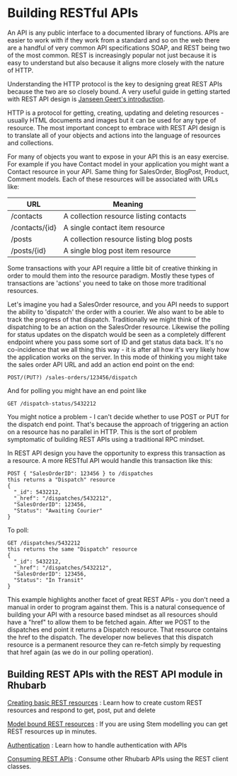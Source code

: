 Building RESTful APIs
=====================

An API is any public interface to a documented library of functions. APIs are easier to work with if they work from
a standard and so on the web there are a handful of very common API specifications SOAP, and REST being two of the
most common. REST is increasingly popular not just because it is easy to understand but also because it aligns more
closely with the nature of HTTP.

Understanding the HTTP protocol is the key to designing great REST APIs because the two are so closely bound. A
very useful guide in getting started with REST API design is
[Janseen Geert's introduction](http://restful-api-design.readthedocs.org/en/latest/intro.html).

HTTP is a protocol for getting, creating, updating and deleting resources - usually HTML documents and images but it
can be used for any type of resource. The most important concept to embrace with REST API design is to translate
all of your objects and actions into the language of resources and collections.

For many of objects you want to expose in your API this is an easy exercise. For example if you have Contact
model in your application you might want a Contact resource in your API. Same thing for SalesOrder, BlogPost,
Product, Comment models. Each of these resources will be associated with URLs like:

URL           |Meaning
--------------|----------------------------------------
/contacts     |A collection resource listing contacts
/contacts/{id}|A single contact item resource
/posts        |A collection resource listing blog posts
/posts/{id}   |A single blog post item resource

Some transactions with your API require a little bit of creative thinking in order to mould them into the
resource paradigm. Mostly these types of transactions are 'actions' you need to take on those more traditional
resources.

Let's imagine you had a SalesOrder resource, and you API needs to support the ability to 'dispatch' the order
with a courier. We also want to be able to track the progress of that dispatch. Traditionally we might think of
the dispatching to be an action on the SalesOrder resource. Likewise the polling for status updates on the
dispatch would be seen as a completely different endpoint where you pass some sort of ID and get status data
back. It's no co-incidence that we all thing this way - it is after all how it's very likely how the application
works on the server. In this mode of thinking you might take the sales order API URL and add an action end point
on the end:

```
POST/(PUT?) /sales-orders/123456/dispatch
```

And for polling you might have an end point like

```
GET /dispatch-status/5432212
```

You might notice a problem - I can't decide whether to use POST or PUT for the dispatch end point.
That's because the approach of triggering an action on a resource has no parallel in HTTP. This is the sort
of problem symptomatic of building REST APIs using a traditional RPC mindset.

In REST API design you have the opportunity to express this transaction as a resource. A more RESTful
API would handle this transaction like this:

```
POST { "SalesOrderID": 123456 } to /dispatches
this returns a "Dispatch" resource
{
  "_id": 5432212,
  "_href": "/dispatches/5432212",
  "SalesOrderID": 123456,
  "Status": "Awaiting Courier"
}
```

To poll:

```
GET /dispatches/5432212
this returns the same "Dispatch" resource
{
  "_id": 5432212,
  "_href": "/dispatches/5432212",
  "SalesOrderID": 123456,
  "Status": "In Transit"
}
```

This example highlights another facet of great REST APIs - you don't need a manual in order to program against them.
This is a natural consequence of building your API with a resource based mindset as all resources should have a
"href" to allow them to be fetched again. After we POST to the dispatches end point it returns a Dispatch resource.
That resource contains the href to the dispatch. The developer now believes that this dispatch resource is a
permanent resource they can re-fetch simply by requesting that href again (as we do in our polling operation).

Building REST APIs with the REST API module in Rhubarb
------------------------------------------------------

[Creating basic REST resources](basics)
:	Learn how to create custom REST resources and respond to get, post, put and delete

[Model bound REST resources](model-bound)
:	If you are using Stem modelling you can get REST resources up in minutes.

[Authentication](authentication)
:	Learn how to handle authentication with APIs

[Consuming REST APIs](clients)
:	Consume other Rhubarb APIs using the REST client classes.
